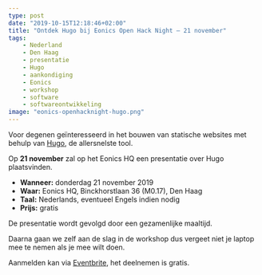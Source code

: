 ```yaml
---
type: post
date: "2019-10-15T12:18:46+02:00"
title: "Ontdek Hugo bij Eonics Open Hack Night — 21 november"
tags:
    - Nederland
    - Den Haag
    - presentatie
    - Hugo
    - aankondiging
    - Eonics
    - workshop
    - software
    - softwareontwikkeling
image: "eonics-openhacknight-hugo.png"
---
```


Voor degenen geïnteresseerd in het bouwen van statische websites met behulp van [Hugo](https://gohugo.io/), de allersnelste tool.

Op **21 november** zal op het Eonics HQ een presentatie over Hugo plaatsvinden.

<!--more-->

* **Wanneer:** donderdag 21 november 2019
* **Waar:** Eonics HQ, Binckhorstlaan 36 (M0.17), Den Haag
* **Taal:** Nederlands, eventueel Engels indien nodig
* **Prijs:** gratis

De presentatie wordt gevolgd door een gezamenlijke maaltijd.

Daarna gaan we zelf aan de slag in de workshop dus vergeet niet je laptop mee te nemen als je mee wilt doen.

Aanmelden kan via [Eventbrite](https://www.eventbrite.com/e/tickets-eonics-hack-night-19-static-site-generation-met-hugo-75650411417), het deelnemen is gratis.
